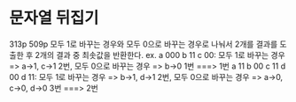 # 문자열 뒤집기
313p 509p
모두 1로 바꾸는 경우와 모두 0으로 바꾸는 경우로 나눠서 2개를 결과를 도출한 후 2개의 결과 중 최솟값을 반환한다.
ex.
a 000 b 11 c 00: 모두 1로 바꾸는 경우 => a->1, c->1 2번, 모두 0으로 바꾸는 경우 => b->0 1번 ===> 1번
a 11 b 00 c 11 d 00 d 11: 모두 1로 바꾸는 경우 => b->1, d->1 2번, 모두 0으로 바꾸는 경우 => a->0, c->0, d->0 3번 ===> 2번